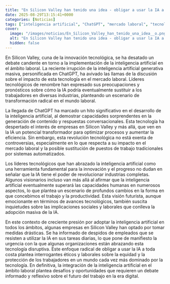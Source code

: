 ```yaml
---
title: "En Silicon Valley han tenido una idea - obligar a usar la IA a toda costa. Y ya están despidiendo a quien no lo hace"
date: 2025-08-29T13:15:41+0000
categories: [Noticias]
tags: ["inteligencia artificial", "ChatGPT", "mercado laboral", "tecnología", "IA", "industrias", "transformación radical."]
cover:
  image: "/images/noticias/En_Silicon_Valley_han_tenido_una_idea__o.png"
  alt: "En Silicon Valley han tenido una idea - obligar a usar la IA a toda costa. Y ya están despidiendo a quien no lo hace"
  hidden: false
---
```


En Silicon Valley, cuna de la innovación tecnológica, se ha desatado un debate candente en torno a la implementación de la inteligencia artificial en el ámbito laboral. La reciente irrupción de la inteligencia artificial generativa masiva, personificada en ChatGPT, ha avivado las llamas de la discusión sobre el impacto de esta tecnología en el mercado laboral. Líderes tecnológicos de renombre han expresado sus preocupaciones y pronósticos sobre cómo la IA podría eventualmente sustituir a los trabajadores en diversas industrias, planteando un escenario de transformación radical en el mundo laboral.

La llegada de ChatGPT ha marcado un hito significativo en el desarrollo de la inteligencia artificial, al demostrar capacidades sorprendentes en la generación de contenido y respuestas conversacionales. Esta tecnología ha despertado el interés de empresas en Silicon Valley y más allá, que ven en la IA un potencial transformador para optimizar procesos y aumentar la eficiencia. Sin embargo, esta revolución tecnológica no está exenta de controversias, especialmente en lo que respecta a su impacto en el mercado laboral y la posible sustitución de puestos de trabajo tradicionales por sistemas automatizados.

Los líderes tecnológicos que han abrazado la inteligencia artificial como una herramienta fundamental para la innovación y el progreso no dudan en señalar que la IA tiene el poder de revolucionar industrias completas. Algunos visionarios incluso van más allá al afirmar que la inteligencia artificial eventualmente superará las capacidades humanas en numerosos aspectos, lo que plantea un escenario de profundos cambios en la forma en que concebimos el trabajo y la productividad. Esta visión futurista, aunque emocionante en términos de avances tecnológicos, también suscita inquietudes sobre las implicaciones sociales y laborales que conlleva la adopción masiva de la IA.

En este contexto de creciente presión por adoptar la inteligencia artificial en todos los ámbitos, algunas empresas en Silicon Valley han optado por tomar medidas drásticas. Se ha informado de despidos de empleados que se resisten a utilizar la IA en sus tareas diarias, lo que pone de manifiesto la urgencia con la que algunas organizaciones están abrazando esta tecnología disruptiva. Este enfoque radical de obligar a usar la IA a toda costa plantea interrogantes éticos y laborales sobre la equidad y la protección de los trabajadores en un mundo cada vez más dominado por la tecnología. En definitiva, la integración de la inteligencia artificial en el ámbito laboral plantea desafíos y oportunidades que requieren un debate informado y reflexivo sobre el futuro del trabajo en la era digital.
